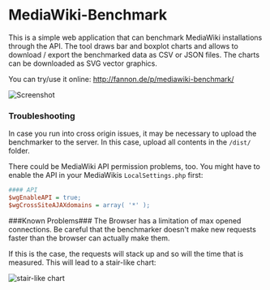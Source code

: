 MediaWiki-Benchmark
===================
This is a simple web application that can benchmark MediaWiki installations through the API. 
The tool draws bar and boxplot charts and allows to download / export the benchmarked data as CSV or JSON files.
The charts can be downloaded as SVG vector graphics.

You can try/use it online: http://fannon.de/p/mediawiki-benchmark/

![Screenshot](http://up.fannon.de/img/2015-04-21_21_59_44.png "Screenshot of MediaWiki Benchmark")

### Troubleshooting ###
In case you run into cross origin issues, it may be necessary to upload the benchmarker to the server. In this case, upload all contents in the `/dist/` folder.

There could be MediaWiki API permission problems, too. You might have to enable the API in your MediaWikis `LocalSettings.php` first:
```ini
#### API
$wgEnableAPI = true;
$wgCrossSiteAJAXdomains = array( '*' );
```

###Known Problems###
The Browser has a limitation of max opened connections.
Be careful that the benchmarker doesn't make new requests faster than the browser can actually make them. 

If this is the case, the requests will stack up and so will the time that is measured. This will lead to a stair-like chart:

![stair-like chart](http://up.fannon.de/img/2015-04-21_22_05_03.png "Screenshot of a chart where requests have stacked up")
